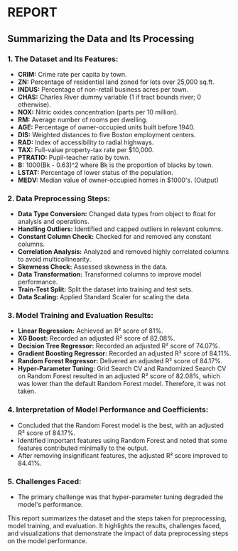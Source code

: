 # REPORT 

## Summarizing the Data and Its Processing

### 1. The Dataset and Its Features:

- **CRIM:** Crime rate per capita by town.
- **ZN:** Percentage of residential land zoned for lots over 25,000 sq.ft.
- **INDUS:** Percentage of non-retail business acres per town.
- **CHAS:** Charles River dummy variable (1 if tract bounds river; 0 otherwise).
- **NOX:** Nitric oxides concentration (parts per 10 million).
- **RM:** Average number of rooms per dwelling.
- **AGE:** Percentage of owner-occupied units built before 1940.
- **DIS:** Weighted distances to five Boston employment centers.
- **RAD:** Index of accessibility to radial highways.
- **TAX:** Full-value property-tax rate per $10,000.
- **PTRATIO:** Pupil-teacher ratio by town.
- **B:** 1000(Bk - 0.63)^2 where Bk is the proportion of blacks by town.
- **LSTAT:** Percentage of lower status of the population.
- **MEDV:** Median value of owner-occupied homes in $1000's. (Output)

### 2. Data Preprocessing Steps:

- **Data Type Conversion:** Changed data types from object to float for analysis and operations.
- **Handling Outliers:** Identified and capped outliers in relevant columns.
- **Constant Column Check:** Checked for and removed any constant columns.
- **Correlation Analysis:** Analyzed and removed highly correlated columns to avoid multicollinearity.
- **Skewness Check:** Assessed skewness in the data.
- **Data Transformation:** Transformed columns to improve model performance.
- **Train-Test Split:** Split the dataset into training and test sets.
- **Data Scaling:** Applied Standard Scaler for scaling the data.

### 3. Model Training and Evaluation Results:

- **Linear Regression:** Achieved an R² score of 81%.
- **XG Boost:** Recorded an adjusted R² score of 82.08%.
- **Decision Tree Regressor:** Recorded an adjusted R² score of 74.07%.
- **Gradient Boosting Regressor:** Recorded an adjusted R² score of 84.11%.
- **Random Forest Regressor:** Delivered an adjusted R² score of 84.17%.
- **Hyper-Parameter Tuning:** Grid Search CV and Randomized Search CV on Random Forest resulted in an adjusted R² score of 82.08%, which was lower than the default Random Forest model. Therefore, it was not taken.

### 4. Interpretation of Model Performance and Coefficients:

- Concluded that the Random Forest model is the best, with an adjusted R² score of 84.17%.
- Identified important features using Random Forest and noted that some features contributed minimally to the output.
- After removing insignificant features, the adjusted R² score improved to 84.41%.

### 5. Challenges Faced:

- The primary challenge was that hyper-parameter tuning degraded the model's performance.

This report summarizes the dataset and the steps taken for preprocessing, model training, and evaluation. It highlights the results, challenges faced, and visualizations that demonstrate the impact of data preprocessing steps on the model performance.
